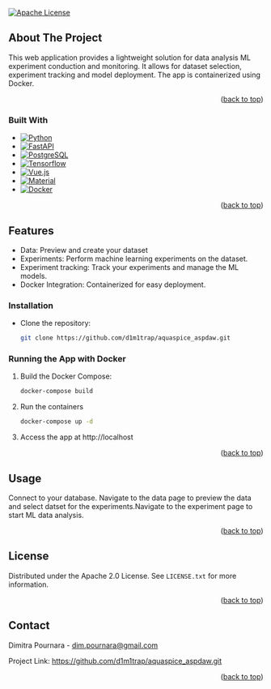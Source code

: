 <a name="readme-top"></a>


<!-- PROJECT SHIELDS -->

[![Apache License][license-shield]][license-url]


<!-- ABOUT THE PROJECT -->
## About The Project

This web application provides a lightweight solution for data analysis ML experiment conduction and monitoring.
It allows for dataset selection, experiment tracking and model deployment. The app is containerized using Docker.

<p align="right">(<a href="#readme-top">back to top</a>)</p>



### Built With

* [![Python][Python]][Python-url]
* [![FastAPI][FastAPI]][FastAPI-url]
* [![PostgreSQL][PostgreSQL]][PostgreSQL-url]
* [![Tensorflow][Tensorflow]][Tensorflow-url]
* [![Vue.js][Vue.js]][Vue.js-url]
* [![Material][Material]][Material-url]
* [![Docker][Docker]][Docker-url]

<p align="right">(<a href="#readme-top">back to top</a>)</p>



## Features

* Data: Preview and create your dataset
* Experiments: Perform machine learning experiments on the dataset.
* Experiment tracking: Track your experiments and manage the ML models. 
* Docker Integration: Containerized for easy deployment.

### Installation

* Clone the repository:
  ```sh
  git clone https://github.com/d1m1trap/aquaspice_aspdaw.git
  ```

### Running the App with Docker
 
1. Build the Docker Compose:
   ```sh
   docker-compose build
   ```
2. Run the containers
   ```sh
   docker-compose up -d
   ```
3. Access the app at http://localhost


<p align="right">(<a href="#readme-top">back to top</a>)</p>



<!-- USAGE EXAMPLES -->
## Usage

Connect to your database. Navigate to the data page to preview the data and select datset for the experiments.Navigate to the experiment page to start ML data analysis.
<p align="right">(<a href="#readme-top">back to top</a>)</p>


<!-- LICENSE -->
## License

Distributed under the Apache 2.0 License. See `LICENSE.txt` for more information.

<p align="right">(<a href="#readme-top">back to top</a>)</p>


<!-- CONTACT -->
## Contact

Dimitra Pournara - <a href="mailto:dim.pournara@gmail.com">dim.pournara@gmail.com</a>

Project Link: https://github.com/d1m1trap/aquaspice_aspdaw.git

<p align="right">(<a href="#readme-top">back to top</a>)</p>


<!-- MARKDOWN LINKS & IMAGES -->
<!-- https://www.markdownguide.org/basic-syntax/#reference-style-links -->
[license-shield]: https://img.shields.io/badge/License-Apache%202.0-brightgreen
[license-url]: https://github.com/d1m1trap/aquaspice_aspda/blob/main/LICENSE
[Python]: https://img.shields.io/badge/Python-%20?style=for-the-badge&logo=python&color=grey
[Python-url]: https://www.python.org/
[FastAPI]: https://img.shields.io/badge/Fastapi-%20?style=for-the-badge&logo=fastapi&color=grey
[FastAPI-url]: https://fastapi.tiangolo.com/
[PostgreSQL]: https://img.shields.io/badge/Postgresql-%20?style=for-the-badge&logo=postgresql&color=grey
[PostgreSQL-url]: https://www.postgresql.org/
[Vue.js]: https://img.shields.io/badge/vuejs-%20?style=for-the-badge&logo=vuedotjs&color=grey
[Vue.js-url]: https://vuejs.org/
[Tensorflow]: https://img.shields.io/badge/Tensorflow-%20?style=for-the-badge&logo=tensorflow&color=grey
[Tensorflow-url]: https://www.tensorflow.org/
[Material]: https://img.shields.io/badge/Material%20Design-%20?style=for-the-badge&logo=materialdesign&color=grey
[Material-url]: https://m3.material.io/
[Docker]: https://img.shields.io/badge/Docker-%20?style=for-the-badge&logo=docker&color=grey
[Docker-url]: https://www.docker.com/
[Kubernetes]: https://img.shields.io/badge/Kubernetes-%20?style=for-the-badge&logo=K3s&color=grey
[Kubernetes-url]: https://k3s.io/
